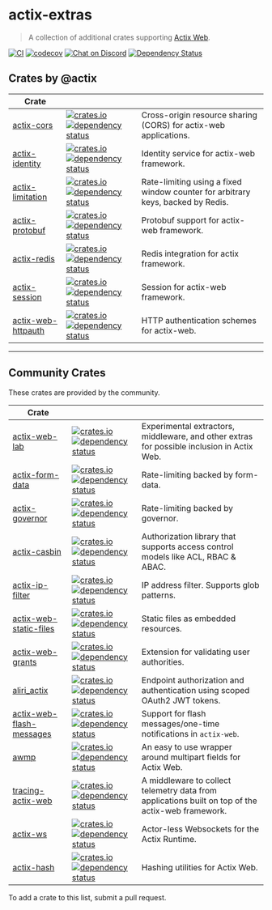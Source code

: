 # actix-extras

> A collection of additional crates supporting [Actix Web].

[![CI](https://github.com/actix/actix-extras/actions/workflows/ci.yml/badge.svg)](https://github.com/actix/actix-extras/actions/workflows/ci.yml)
[![codecov](https://codecov.io/gh/actix/actix-extras/branch/master/graph/badge.svg)](https://codecov.io/gh/actix/actix-extras)
[![Chat on Discord](https://img.shields.io/discord/771444961383153695?label=chat&logo=discord)](https://discord.gg/5Ux4QGChWc)
[![Dependency Status](https://deps.rs/repo/github/actix/actix-extras/status.svg)](https://deps.rs/repo/github/actix/actix-extras)

## Crates by @actix

| Crate                |                                                                                                                                                                                                                                                                |                                                                                 |
| -------------------- | -------------------------------------------------------------------------------------------------------------------------------------------------------------------------------------------------------------------------------------------------------------- | ------------------------------------------------------------------------------- |
| [actix-cors]         | [![crates.io](https://img.shields.io/crates/v/actix-cors?label=latest)](https://crates.io/crates/actix-cors) [![dependency status](https://deps.rs/crate/actix-cors/0.6.1/status.svg)](https://deps.rs/crate/actix-cors/0.6.1)                                 | Cross-origin resource sharing (CORS) for actix-web applications.                |
| [actix-identity]     | [![crates.io](https://img.shields.io/crates/v/actix-identity?label=latest)](https://crates.io/crates/actix-identity) [![dependency status](https://deps.rs/crate/actix-identity/0.4.0/status.svg)](https://deps.rs/crate/actix-identity/0.4.0)                 | Identity service for actix-web framework.                                       |
| [actix-limitation]   | [![crates.io](https://img.shields.io/crates/v/actix-limitation?label=latest)](https://crates.io/crates/actix-limitation) [![dependency status](https://deps.rs/crate/actix-limitation/0.2.0/status.svg)](https://deps.rs/crate/actix-limitation/0.2.0)         | Rate-limiting using a fixed window counter for arbitrary keys, backed by Redis. |
| [actix-protobuf]     | [![crates.io](https://img.shields.io/crates/v/actix-protobuf?label=latest)](https://crates.io/crates/actix-protobuf) [![dependency status](https://deps.rs/crate/actix-protobuf/0.7.0/status.svg)](https://deps.rs/crate/actix-protobuf/0.7.0)                 | Protobuf support for actix-web framework.                                       |
| [actix-redis]        | [![crates.io](https://img.shields.io/crates/v/actix-redis?label=latest)](https://crates.io/crates/actix-redis) [![dependency status](https://deps.rs/crate/actix-redis/0.11.0/status.svg)](https://deps.rs/crate/actix-redis/0.11.0)                           | Redis integration for actix framework.                                          |
| [actix-session]      | [![crates.io](https://img.shields.io/crates/v/actix-session?label=latest)](https://crates.io/crates/actix-session) [![dependency status](https://deps.rs/crate/actix-session/0.6.0/status.svg)](https://deps.rs/crate/actix-session/0.6.0)                     | Session for actix-web framework.                                                |
| [actix-web-httpauth] | [![crates.io](https://img.shields.io/crates/v/actix-web-httpauth?label=latest)](https://crates.io/crates/actix-web-httpauth) [![dependency status](https://deps.rs/crate/actix-web-httpauth/0.6.0/status.svg)](https://deps.rs/crate/actix-web-httpauth/0.6.0) | HTTP authentication schemes for actix-web.                                      |

---

## Community Crates

These crates are provided by the community.

| Crate                      |                                                                                                                                                                                                                                                                                        |                                                                                                   |
| -------------------------- | -------------------------------------------------------------------------------------------------------------------------------------------------------------------------------------------------------------------------------------------------------------------------------------- | ------------------------------------------------------------------------------------------------- |
| [actix-web-lab]            | [![crates.io](https://img.shields.io/crates/v/actix-web-lab?label=latest)](https://crates.io/crates/actix-web-lab) [![dependency status](https://deps.rs/crate/actix-web-lab/0.15.0/status.svg)](https://deps.rs/crate/actix-web-lab/0.15.0)                                           | Experimental extractors, middleware, and other extras for possible inclusion in Actix Web.        |
| [actix-form-data]          | [![crates.io](https://img.shields.io/crates/v/actix-form-data?label=latest)](https://crates.io/crates/actix-form-data) [![dependency status](https://deps.rs/crate/actix-form-data/0.6.2/status.svg)](https://deps.rs/crate/actix-form-data/0.6.2)                                     | Rate-limiting backed by form-data.                                                                |
| [actix-governor]           | [![crates.io](https://img.shields.io/crates/v/actix-governor?label=latest)](https://crates.io/crates/actix-governor) [![dependency status](https://deps.rs/crate/actix-governor/0.3.0/status.svg)](https://deps.rs/crate/actix-governor/0.3.0)                                         | Rate-limiting backed by governor.                                                                 |
| [actix-casbin]             | [![crates.io](https://img.shields.io/crates/v/actix-casbin?label=latest)](https://crates.io/crates/actix-casbin) [![dependency status](https://deps.rs/crate/actix-casbin/0.4.2/status.svg)](https://deps.rs/crate/actix-casbin/0.4.2)                                                 | Authorization library that supports access control models like ACL, RBAC & ABAC.                  |
| [actix-ip-filter]          | [![crates.io](https://img.shields.io/crates/v/actix-ip-filter?label=latest)](https://crates.io/crates/actix-ip-filter) [![dependency status](https://deps.rs/crate/actix-ip-filter/0.3.1/status.svg)](https://deps.rs/crate/actix-ip-filter/0.3.1)                                     | IP address filter. Supports glob patterns.                                                        |
| [actix-web-static-files]   | [![crates.io](https://img.shields.io/crates/v/actix-web-static-files?label=latest)](https://crates.io/crates/actix-web-static-files) [![dependency status](https://deps.rs/crate/actix-web-static-files/4.0.0/status.svg)](https://deps.rs/crate/actix-web-static-files/4.0.0)         | Static files as embedded resources.                                                               |
| [actix-web-grants]         | [![crates.io](https://img.shields.io/crates/v/actix-web-grants?label=latest)](https://crates.io/crates/actix-web-grants) [![dependency status](https://deps.rs/crate/actix-web-grants/3.0.0-beta.6/status.svg)](https://deps.rs/crate/actix-web-grants/3.0.0-beta.6)                   | Extension for validating user authorities.                                                        |
| [aliri_actix]              | [![crates.io](https://img.shields.io/crates/v/aliri_actix?label=latest)](https://crates.io/crates/aliri_actix) [![dependency status](https://deps.rs/crate/aliri_actix/0.6.0/status.svg)](https://deps.rs/crate/aliri_actix/0.6.0)                                                     | Endpoint authorization and authentication using scoped OAuth2 JWT tokens.                         |
| [actix-web-flash-messages] | [![crates.io](https://img.shields.io/crates/v/actix-web-flash-messages?label=latest)](https://crates.io/crates/actix-web-flash-messages) [![dependency status](https://deps.rs/crate/actix-web-flash-messages/0.3.2/status.svg)](https://deps.rs/crate/actix-web-flash-messages/0.3.2) | Support for flash messages/one-time notifications in `actix-web`.                                 |
| [awmp]                     | [![crates.io](https://img.shields.io/crates/v/awmp?label=latest)](https://crates.io/crates/awmp) [![dependency status](https://deps.rs/crate/awmp/0.8.1/status.svg)](https://deps.rs/crate/awmp/0.8.1)                                                                                 | An easy to use wrapper around multipart fields for Actix Web.                                     |
| [tracing-actix-web]        | [![crates.io](https://img.shields.io/crates/v/tracing-actix-web?label=latest)](https://crates.io/crates/tracing-actix-web) [![dependency status](https://deps.rs/crate/tracing-actix-web/0.5.1/status.svg)](https://deps.rs/crate/tracing-actix-web/0.5.1)                             | A middleware to collect telemetry data from applications built on top of the actix-web framework. |
| [actix-ws]                 | [![crates.io](https://img.shields.io/crates/v/actix-ws?label=latest)](https://crates.io/crates/actix-ws) [![dependency status](https://deps.rs/crate/actix-ws/0.2.5/status.svg)](https://deps.rs/crate/actix-ws/0.2.5)                                                                 | Actor-less Websockets for the Actix Runtime. |
| [actix-hash]               | [![crates.io](https://img.shields.io/crates/v/actix-hash?label=latest)](https://crates.io/crates/actix-hash) [![dependency status](https://deps.rs/crate/actix-hash/0.3.0/status.svg)](https://deps.rs/crate/actix-hash/0.3.0)                                                         | Hashing utilities for Actix Web.                                                                  |

To add a crate to this list, submit a pull request.

<!-- REFERENCES -->

[actix]: https://github.com/actix/actix
[actix web]: https://github.com/actix/actix-web
[actix-extras]: https://github.com/actix/actix-extras
[actix-cors]: actix-cors
[actix-identity]: actix-identity
[actix-limitation]: actix-limitation
[actix-protobuf]: actix-protobuf
[actix-redis]: actix-redis
[actix-session]: actix-session
[actix-web-httpauth]: actix-web-httpauth
[actix-web-lab]: https://github.com/robjtede/actix-web-lab/tree/main/actix-web-lab
[actix-form-data]: https://git.asonix.dog/asonix/actix-form-data
[actix-casbin]: https://github.com/casbin-rs/actix-casbin
[actix-ip-filter]: https://github.com/jhen0409/actix-ip-filter
[actix-web-static-files]: https://github.com/kilork/actix-web-static-files
[actix-web-grants]: https://github.com/DDtKey/actix-web-grants
[actix-web-flash-messages]: https://github.com/LukeMathWalker/actix-web-flash-messages
[actix-governor]: https://github.com/AaronErhardt/actix-governor
[aliri_actix]: https://github.com/neoeinstein/aliri
[awmp]: https://github.com/kardeiz/awmp
[tracing-actix-web]: https://github.com/LukeMathWalker/tracing-actix-web
[actix-ws]: https://git.asonix.dog/asonix/actix-actorless-websockets
[actix-hash]: https://github.com/robjtede/actix-web-lab/tree/main/actix-hash
